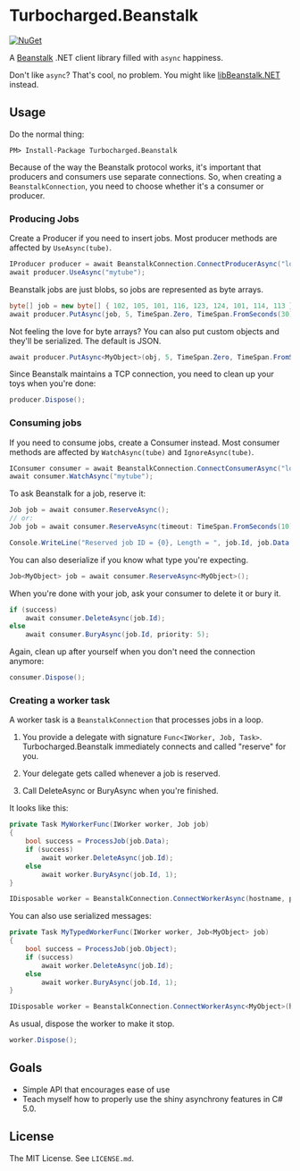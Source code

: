 Turbocharged.Beanstalk
======================

[![NuGet](https://img.shields.io/nuget/v/Turbocharged.Beanstalk.svg)](http://www.nuget.org/packages/Turbocharged.Beanstalk/)

A [Beanstalk][beanstalk] .NET client library filled with `async` happiness.

Don't like `async`? That's cool, no problem. You might like
[libBeanstalk.NET][libbeanstalk] instead.


Usage
-----

Do the normal thing:

    PM> Install-Package Turbocharged.Beanstalk


Because of the way the Beanstalk protocol works, it's important that producers
and consumers use separate connections. So, when creating a
`BeanstalkConnection`, you need to choose whether it's a consumer or producer.



### Producing Jobs

Create a Producer if you need to insert jobs. Most producer methods are
affected by `UseAsync(tube)`.

```c#
IProducer producer = await BeanstalkConnection.ConnectProducerAsync("localhost:11300");
await producer.UseAsync("mytube");
```

Beanstalk jobs are just blobs, so jobs are represented as byte arrays.

```c#
byte[] job = new byte[] { 102, 105, 101, 116, 123, 124, 101, 114, 113 };
await producer.PutAsync(job, 5, TimeSpan.Zero, TimeSpan.FromSeconds(30));
```

Not feeling the love for byte arrays? You can also put custom objects and
they'll be serialized. The default is JSON.


```c#
await producer.PutAsync<MyObject>(obj, 5, TimeSpan.Zero, TimeSpan.FromSeconds(30));
```


Since Beanstalk maintains a TCP connection, you need to clean up your toys when
you're done:

```c#
producer.Dispose();
```



### Consuming jobs

If you need to consume jobs, create a Consumer instead. Most consumer methods
are affected by `WatchAsync(tube)` and `IgnoreAsync(tube)`.

```c#
IConsumer consumer = await BeanstalkConnection.ConnectConsumerAsync("localhost:11300");
await consumer.WatchAsync("mytube");
```

To ask Beanstalk for a job, reserve it:

```c#
Job job = await consumer.ReserveAsync();
// or: 
Job job = await consumer.ReserveAsync(timeout: TimeSpan.FromSeconds(10));

Console.WriteLine("Reserved job ID = {0}, Length = ", job.Id, job.Data.Length);
```


You can also deserialize if you know what type you're expecting.

```c#
Job<MyObject> job = await consumer.ReserveAsync<MyObject>();
```

When you're done with your job, ask your consumer to delete it or bury it.

```c#
if (success)
    await consumer.DeleteAsync(job.Id);
else
    await consumer.BuryAsync(job.Id, priority: 5);
```

Again, clean up after yourself when you don't need the connection anymore:

```c#
consumer.Dispose();
```



### Creating a worker task

A worker task is a `BeanstalkConnection` that processes jobs in a loop.

1. You provide a delegate with signature `Func<IWorker, Job, Task>`.
   Turbocharged.Beanstalk immediately connects and called "reserve" for you.

2. Your delegate gets called whenever a job is reserved.

3. Call DeleteAsync or BuryAsync when you're finished.


It looks like this:

```c#
private Task MyWorkerFunc(IWorker worker, Job job)
{
    bool success = ProcessJob(job.Data);
    if (success)
        await worker.DeleteAsync(job.Id);
    else
        await worker.BuryAsync(job.Id, 1);
}

IDisposable worker = BeanstalkConnection.ConnectWorkerAsync(hostname, port, MyWorkerFunc);

```


You can also use serialized messages:

```c#
private Task MyTypedWorkerFunc(IWorker worker, Job<MyObject> job)
{
    bool success = ProcessJob(job.Object);
    if (success)
        await worker.DeleteAsync(job.Id);
    else
        await worker.BuryAsync(job.Id, 1);
}

IDisposable worker = BeanstalkConnection.ConnectWorkerAsync<MyObject>(hostname, port, MyTypedWorkerFunc);
```


As usual, dispose the worker to make it stop.

```c#
worker.Dispose();
```


Goals
-----

* Simple API that encourages ease of use
* Teach myself how to properly use the shiny asynchrony features in C# 5.0.


License
-------

The MIT License. See `LICENSE.md`.


[beanstalk]: http://kr.github.io/beanstalkd/
[libbeanstalk]: https://github.com/sdether/libBeanstalk.NET
